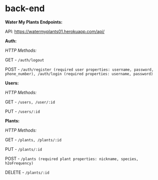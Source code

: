 # back-end
**Water My Plants Endpoints:**

API: https://watermyplants01.herokuapp.com/api/

**Auth:**

*HTTP Methods:*

GET - `/auth/logout`

POST - `/auth/register (required user properties: username, password, phone_number), /auth/login (required properties: username, password)`

**Users:**

*HTTP Methods:*

GET - `/users, /user/:id`

PUT - `/users/:id`

**Plants:**

*HTTP Methods:*

GET - `/plants, /plants/:id`

PUT - `/plants/:id`

POST - `/plants (required plant properties: nickname, species, h2oFrequency)`

DELETE - `/plants/:id`

